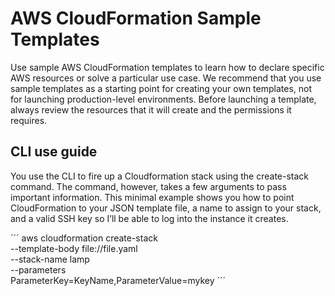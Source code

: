 # AWS CloudFormation Sample Templates
Use sample AWS CloudFormation templates to learn how to declare specific AWS resources or solve a particular use case. We recommend that you use sample templates as a starting point for creating your own templates, not for launching production-level environments. Before launching a template, always review the resources that it will create and the permissions it requires.

## CLI use guide

You use the CLI to fire up a Cloudformation stack using the create-stack command. The command, however, takes a few arguments to pass important information. This minimal example shows you how to point CloudFormation to your JSON template file, a name to assign to your stack, and a valid SSH key so I’ll be able to log into the instance it creates.

´´´
aws cloudformation create-stack \
  --template-body file://file.yaml \
  --stack-name lamp \
  --parameters \
  ParameterKey=KeyName,ParameterValue=mykey
´´´

